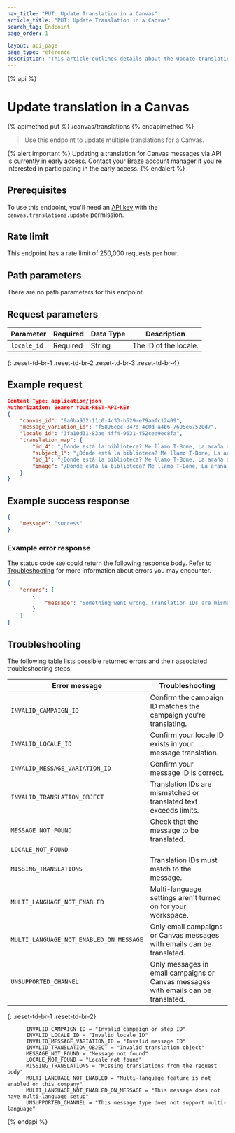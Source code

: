```yaml
---
nav_title: "PUT: Update Translation in a Canvas"
article_title: "PUT: Update Translation in a Canvas"
search_tag: Endpoint
page_order: 1

layout: api_page
page_type: reference
description: "This article outlines details about the Update translation in a Canvas endpoint."
---
```


{% api %}
# Update translation in a Canvas
{% apimethod put %}
/canvas/translations
{% endapimethod %}

> Use this endpoint to update multiple translations for a Canvas.

{% alert important %}
Updating a translation for Canvas messages via API is currently in early access. Contact your Braze account manager if you're interested in participating in the early access.
{% endalert %}

## Prerequisites

To use this endpoint, you'll need an [API key]({{site.baseurl}}/api/basics#rest-api-key/) with the `canvas.translations.update` permission.

## Rate limit

This endpoint has a rate limit of 250,000 requests per hour.

## Path parameters

There are no path parameters for this endpoint.

## Request parameters

| Parameter | Required | Data Type | Description |
| --------- | ---------| --------- | ----------- |
|`locale_id`| Required | String | The ID of the locale. |
{: .reset-td-br-1 .reset-td-br-2 .reset-td-br-3  .reset-td-br-4}

## Example request

```json
Content-Type: application/json
Authorization: Bearer YOUR-REST-API-KEY
{
    "canvas_id": "9a0ba932-11c0-4c33-b529-e79aafc12409",
    "message_variation_id": "f5896eec-847d-4c0d-a4b6-7695e67520d7",
    "locale_id": "3fa10d31-83ae-4ff4-9631-f52cea9ec8fa",
    "translation_map": {
        "id_4": "¿Dónde está la biblioteca? Me llamo T-Bone, La araña discoteca.",
        "subject_1": "¿Dónde está la biblioteca? Me llamo T-Bone, La araña discoteca.",
        "id_1": "¿Dónde está la biblioteca? Me llamo T-Bone, La araña discoteca.",
        "image": "¿Dónde está la biblioteca? Me llamo T-Bone, La araña discoteca."
    }
}
```

## Example success response

```json
{
	"message": "success"
}
```

### Example error response

The status code `400` could return the following response body. Refer to [Troubleshooting](#troubleshooting) for more information about errors you may encounter.

```json
{
	"errors": [
		{
			"message": "Something went wrong. Translation IDs are mismatched or translated text exceeds limits."
		}
	]
}
```

## Troubleshooting

The following table lists possible returned errors and their associated troubleshooting steps.

| Error message | Troubleshooting |
| --- | --- |
|`INVALID_CAMPAIGN_ID`|Confirm the campaign ID matches the campaign you're translating.|
|`INVALID_LOCALE_ID`|Confirm your locale ID exists in your message translation.|
|`INVALID_MESSAGE_VARIATION_ID`|Confirm your message ID is correct.|
|`INVALID_TRANSLATION_OBJECT`|Translation IDs are mismatched or translated text exceeds limits.|
|`MESSAGE_NOT_FOUND`|Check that the message to be translated.|
|`LOCALE_NOT_FOUND`|
|`MISSING_TRANSLATIONS`|Translation IDs must match to the message.|
|`MULTI_LANGUAGE_NOT_ENABLED`|Multi-language settings aren't turned on for your workspace.|
|`MULTI_LANGUAGE_NOT_ENABLED_ON_MESSAGE`|Only email campaigns or Canvas messages with emails can be translated.|
|`UNSUPPORTED_CHANNEL`| Only messages in email campaigns or Canvas messages with emails can be translated.|
{: .reset-td-br-1 .reset-td-br-2}


          INVALID_CAMPAIGN_ID = "Invalid campaign or step ID"
          INVALID_LOCALE_ID = "Invalid locale ID"
          INVALID_MESSAGE_VARIATION_ID = "Invalid message ID"
          INVALID_TRANSLATION_OBJECT = "Invalid translation object"
          MESSAGE_NOT_FOUND = "Message not found"
          LOCALE_NOT_FOUND = "Locale not found"
          MISSING_TRANSLATIONS = "Missing translations from the request body"
          MULTI_LANGUAGE_NOT_ENABLED = "Multi-language feature is not enabled on this company"
          MULTI_LANGUAGE_NOT_ENABLED_ON_MESSAGE = "This message does not have multi-language setup"
          UNSUPPORTED_CHANNEL = "This message type does not support multi-language"

{% endapi %}